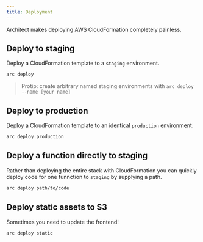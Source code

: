 ```yaml
---
title: Deployment
---
```


Architect makes deploying AWS CloudFormation completely painless.

## Deploy to staging

Deploy a CloudFormation template to a `staging` environment.

```bash
arc deploy
```

> Protip: create arbitrary named staging environments with `arc deploy --name [your name]`

## Deploy to production

Deploy a CloudFormation template to an identical `production` environment.

```bash
arc deploy production
```

## Deploy a function directly to staging

Rather than deploying the entire stack with CloudFormation you can quickly deploy code for one funnction to `staging` by supplying a path.

```bash
arc deploy path/to/code
```

## Deploy static assets to S3

Sometimes you need to update the frontend!

```bash
arc deploy static
```
